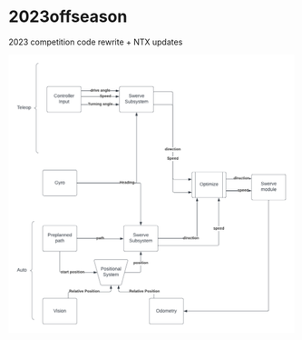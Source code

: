 # 2023offseason

2023 competition code rewrite + NTX updates
<br>

![alt text](https://github.com/TAMSFormers5212/2023offseason/blob/master/Swerve%20Control%20Diagram.png?raw=true)

